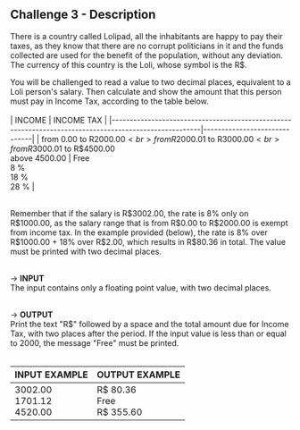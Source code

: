 ## Challenge 3 - Description 
There is a country called Lolipad, all the inhabitants are happy to pay their taxes, as they know that there are no corrupt politicians in it and the funds collected are used for the benefit of the population, without any deviation. The currency of this country is the Loli, whose symbol is the R$.

You will be challenged to read a value to two decimal places, equivalent to a Loli person's salary. Then calculate and show the amount that this person must pay in Income Tax, according to the table below.<br>
<br>
| INCOME                                                                                                | INCOME TAX                   |
|-------------------------------------------------------------------------------------------------------|------------------------------|
| from 0.00 to R$2000.00<br>from R$2000.01 to R$3000.00<br>from R$3000.01 to R$4500.00<br>above 4500.00 | Free<br>8  %<br>18 %<br>28 % |

<br>
Remember that if the salary is R$3002.00, the rate is 8% only on R$1000.00, as the salary range that is from R$0.00 to R$2000.00 is exempt from income tax. In the example provided (below), the rate is 8% over R$1000.00 + 18% over R$2.00, which results in R$80.36 in total. The value must be printed with two decimal places.<br>
<br>

\-> **INPUT**<br>
The input contains only a floating point value, with two decimal places.<br>
<br>

\-> **OUTPUT**<br>
Print the text "R$" followed by a space and the total amount due for Income Tax, with two places after the period. If the input value is less than or equal to 2000, the message "Free" must be printed.<br>
<br>

| INPUT EXAMPLE                 | OUTPUT EXAMPLE                |
|-------------------------------|-------------------------------|
| 3002.00<br>1701.12<br>4520.00 | R$ 80.36<br>Free<br>R$ 355.60 |